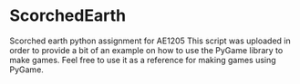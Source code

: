 # ScorchedEarth
Scorched earth python assignment for AE1205
This script was uploaded in order to provide a bit of an example on how to use the PyGame library to make games. Feel free to use it as a reference for making games using PyGame.
